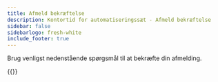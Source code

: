 ```yaml
---
title: Afmeld bekræftelse
description: Kontortid for automatiseringssæt - Afmeld bekræftelse
sidebar: false
sidebarlogo: fresh-white
include_footer: true
---
```

Brug venligst nedenstående spørgsmål til at bekræfte din afmelding.

{{<questions name="/office-hours/unregister-confirm.json" completed="Thank you for completing unregistration confirmation" showNavigationButtons=false >}}
